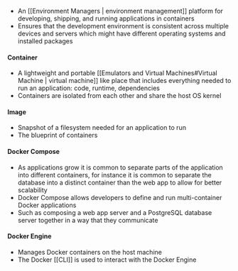 - An [[Environment Managers | environment management]] platform for developing, shipping, and running applications in containers
- Ensures that the development environment is consistent across multiple devices and servers which might have different operating systems and installed packages 

#### Container
- A lightweight and portable [[Emulators and Virtual Machines#Virtual Machine | virtual machine]] like place that includes everything needed to run an application: code, runtime, dependencies
- Containers are isolated from each other and share the host OS kernel
  
#### Image
- Snapshot of a filesystem needed for an application to run
- The blueprint of containers

#### Docker Compose
- As applications grow it is common to separate parts of the application into different containers, for instance it is common to separate the database into a distinct container than the web app to allow for better scalability
- Docker Compose allows developers to define and run multi-container Docker applications
- Such as composing a web app server and a PostgreSQL database server together in a way that they communicate

#### Docker Engine 
- Manages Docker containers on the host machine
- The Docker [[CLI]] is used to interact with the Docker Engine